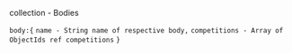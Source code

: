 collection - Bodies

`body:{`
`name - String name of respective body,`
`competitions - Array of ObjectIds ref competitions`
`}`


